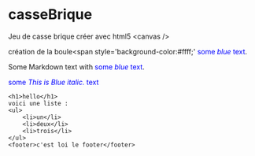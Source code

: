 # casseBrique
Jeu de casse brique créer avec html5 &lt;canvas />

création de la boule<span style='background-color:#ffff;'</span> 
<span style="color:blue">some *blue* text</span>.  
<p>Some Markdown text with <span style="color:blue">some <em>blue</em> text</span>.</p>  

<span style="color:blue">some *This is Blue italic.* text</span>  

    <h1>hello</h1>
    voici une liste :
    <ul>
        <li>un</li>
        <li>deux</li>
        <li>trois</li>
    </ul>
    <footer>c'est loi le footer</footer>
